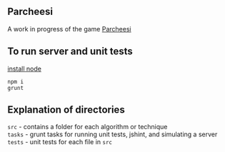 ## Parcheesi

A work in progress of the game [Parcheesi](https://en.wikipedia.org/wiki/Parcheesi)

## To run server and unit tests

[install node](https://nodejs.org/download/)

```
npm i
grunt
```

## Explanation of directories

`src` - contains a folder for each algorithm or technique  
`tasks` - grunt tasks for running unit tests, jshint, and simulating a server  
`tests` - unit tests for each file in `src`  
